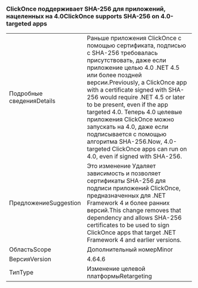 ### <a name="clickonce-supports-sha-256-on-40-targeted-apps"></a><span data-ttu-id="0f262-101">ClickOnce поддерживает SHA-256 для приложений, нацеленных на 4.0</span><span class="sxs-lookup"><span data-stu-id="0f262-101">ClickOnce supports SHA-256 on 4.0-targeted apps</span></span>

|   |   |
|---|---|
|<span data-ttu-id="0f262-102">Подробные сведения</span><span class="sxs-lookup"><span data-stu-id="0f262-102">Details</span></span>|<span data-ttu-id="0f262-103">Раньше приложения ClickOnce с помощью сертификата, подписью с SHA-256 требовалась присутствовать, даже если приложение целью 4.0 .NET 4.5 или более поздней версии.</span><span class="sxs-lookup"><span data-stu-id="0f262-103">Previously, a ClickOnce app with a certificate signed with SHA-256 would require .NET 4.5 or later to be present, even if the app targeted 4.0.</span></span> <span data-ttu-id="0f262-104">Теперь 4.0 целевые приложения ClickOnce можно запускать на 4.0, даже если подписывается с помощью алгоритма SHA-256.</span><span class="sxs-lookup"><span data-stu-id="0f262-104">Now, 4.0-targeted ClickOnce apps can run on 4.0, even if signed with SHA-256.</span></span>|
|<span data-ttu-id="0f262-105">Предложение</span><span class="sxs-lookup"><span data-stu-id="0f262-105">Suggestion</span></span>|<span data-ttu-id="0f262-106">Это изменение Удаляет зависимость и позволяет сертификаты SHA-256 для подписи приложений ClickOnce, предназначенных для .NET Framework 4 и более ранних версий.</span><span class="sxs-lookup"><span data-stu-id="0f262-106">This change removes that dependency and allows SHA-256 certificates to be used to sign ClickOnce apps that target .NET Framework 4 and earlier versions.</span></span>|
|<span data-ttu-id="0f262-107">Область</span><span class="sxs-lookup"><span data-stu-id="0f262-107">Scope</span></span>|<span data-ttu-id="0f262-108">Дополнительный номер</span><span class="sxs-lookup"><span data-stu-id="0f262-108">Minor</span></span>|
|<span data-ttu-id="0f262-109">Версия</span><span class="sxs-lookup"><span data-stu-id="0f262-109">Version</span></span>|<span data-ttu-id="0f262-110">4.6</span><span class="sxs-lookup"><span data-stu-id="0f262-110">4.6</span></span>|
|<span data-ttu-id="0f262-111">Тип</span><span class="sxs-lookup"><span data-stu-id="0f262-111">Type</span></span>|<span data-ttu-id="0f262-112">Изменение целевой платформы</span><span class="sxs-lookup"><span data-stu-id="0f262-112">Retargeting</span></span>|

